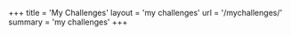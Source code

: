 +++
title = 'My Challenges'
layout = 'my challenges'
url = '/mychallenges/'
summary = 'my challenges'
+++
